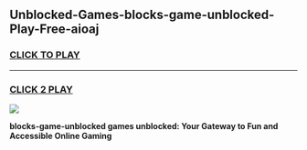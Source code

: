 
## Unblocked-Games-blocks-game-unblocked-Play-Free-aioaj
<h3>
<a href="https://premium76.site?title=blocks-game-unblocked&ref=18A">CLICK TO PLAY</a></h3>
<hr>

<h3>
<a href="https://premium76.site?title=blocks-game-unblocked&ref=18A">CLICK 2 PLAY</a>
  
</h3>

<a href="https://premium76.site?title=blocks-game-unblocked&ref=18A"><img src="https://clearcache.store/games.png"></a>


**blocks-game-unblocked games unblocked: Your Gateway to Fun and Accessible Online Gaming**
